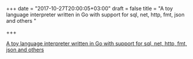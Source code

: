 +++
date = "2017-10-27T20:00:05+03:00"
draft = false
title = "A toy language interpreter written in Go with support for sql, net, http, fmt, json and others  "

+++

<p><a href="https://github.com/haifenghuang/monkey">A toy language interpreter written in Go with support for sql, net, http, fmt, json and others  </a></p>

